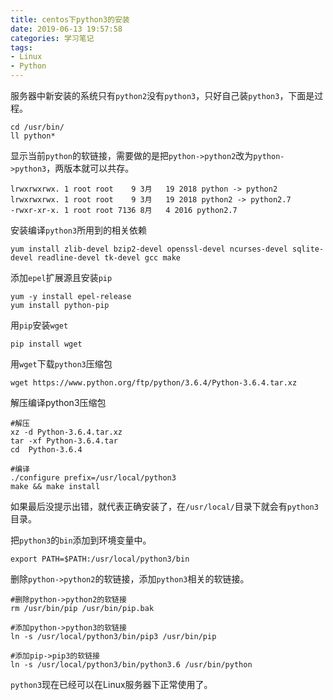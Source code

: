 ```yaml
---
title: centos下python3的安装
date: 2019-06-13 19:57:58
categories: 学习笔记
tags: 
- Linux
- Python
---
```


服务器中新安装的系统只有`python2`没有`python3`，只好自己装`python3`，下面是过程。

```shell
cd /usr/bin/
ll python*
```

显示当前`python`的软链接，需要做的是把`python->python2`改为`python->python3`，两版本就可以共存。

```
lrwxrwxrwx. 1 root root    9 3月   19 2018 python -> python2
lrwxrwxrwx. 1 root root    9 3月   19 2018 python2 -> python2.7
-rwxr-xr-x. 1 root root 7136 8月   4 2016 python2.7
```

安装编译`python3`所用到的相关依赖

```shell
yum install zlib-devel bzip2-devel openssl-devel ncurses-devel sqlite-devel readline-devel tk-devel gcc make
```

添加`epel`扩展源且安装`pip`

````shell
yum -y install epel-release
yum install python-pip
````

用`pip`安装`wget`

```shell
pip install wget
```

用`wget`下载`python3`压缩包

```shell
wget https://www.python.org/ftp/python/3.6.4/Python-3.6.4.tar.xz
```

解压编译python3压缩包

```shell
#解压
xz -d Python-3.6.4.tar.xz
tar -xf Python-3.6.4.tar
cd 	Python-3.6.4

#编译
./configure prefix=/usr/local/python3
make && make install
```

如果最后没提示出错，就代表正确安装了，在`/usr/local/`目录下就会有`python3`目录。

把`python3`的`bin`添加到环境变量中。

```shell
export PATH=$PATH:/usr/local/python3/bin
```

删除`python->python2`的软链接，添加`python3`相关的软链接。

```shell
#删除python->python2的软链接
rm /usr/bin/pip /usr/bin/pip.bak

#添加python->python3的软链接
ln -s /usr/local/python3/bin/pip3 /usr/bin/pip 

#添加pip->pip3的软链接
ln -s /usr/local/python3/bin/python3.6 /usr/bin/python
```

`python3`现在已经可以在Linux服务器下正常使用了。
